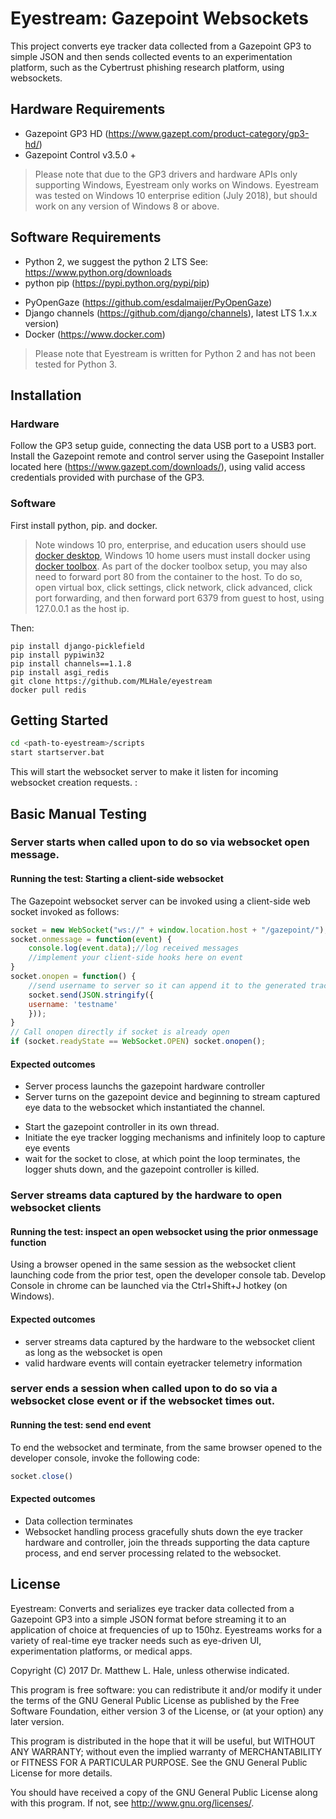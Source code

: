 # Eyestream: Gazepoint Websockets
This project converts eye tracker data collected from a Gazepoint GP3 to simple JSON and then sends collected events to an experimentation platform, such as the Cybertrust phishing research platform, using websockets.

## Hardware Requirements
* Gazepoint GP3 HD (https://www.gazept.com/product-category/gp3-hd/)
* Gazepoint Control v3.5.0 +

> Please note that due to the GP3 drivers and hardware APIs only supporting Windows, Eyestream only works on Windows. Eyestream was tested on Windows 10 enterprise edition (July 2018), but should work on any version of Windows 8 or above.

## Software Requirements
* Python 2, we suggest the python 2 LTS See: https://www.python.org/downloads
* python pip (https://pypi.python.org/pypi/pip)
<!-- * ntplib for time Synchronization (https://pypi.python.org/pypi/ntplib/) -->
* PyOpenGaze (https://github.com/esdalmaijer/PyOpenGaze)
* Django channels (https://github.com/django/channels), latest LTS 1.x.x version)
* Docker (https://www.docker.com)

> Please note that Eyestream is written for Python 2 and has not been tested for Python 3.

## Installation
### Hardware
Follow the GP3 setup guide, connecting the data USB port to a USB3 port.
Install the Gazepoint remote and control server using the Gasepoint Installer located here (https://www.gazept.com/downloads/), using valid access credentials provided with purchase of the GP3.

### Software
First install python, pip. and docker. 

> Note windows 10 pro, enterprise, and education users should use [docker desktop](https://docs.docker.com/docker-for-windows/install/), Windows 10 home users must install docker using [docker toolbox](https://docs.docker.com/toolbox/toolbox_install_windows/). As part of the docker toolbox setup, you may also need to forward port 80 from the container to the host. To do so, open virtual box, click settings, click network, click advanced, click port forwarding, and then forward port 6379 from guest to host, using 127.0.0.1 as the host ip.

Then:

```
pip install django-picklefield
pip install pypiwin32
pip install channels==1.1.8
pip install asgi_redis
git clone https://github.com/MLHale/eyestream
docker pull redis
```

## Getting Started
```bash 
cd <path-to-eyestream>/scripts
start startserver.bat
```

This will start the websocket server to make it listen for incoming websocket creation requests.
:


## Basic Manual Testing


### Server starts when called upon to do so via websocket open message. 
#### Running the test: Starting a client-side websocket
The Gazepoint websocket server can be invoked using a client-side web socket invoked as follows:
```js
socket = new WebSocket("ws://" + window.location.host + "/gazepoint/");
socket.onmessage = function(event) {
    console.log(event.data);//log received messages
    //implement your client-side hooks here on event
}
socket.onopen = function() {
    //send username to server so it can append it to the generated tracker events
    socket.send(JSON.stringify({
  	username: 'testname'
    }));
}
// Call onopen directly if socket is already open
if (socket.readyState == WebSocket.OPEN) socket.onopen();
```
#### Expected outcomes
- Server process launchs the gazepoint hardware controller
- Server turns on the gazepoint device and beginning to stream captured eye data to the websocket which instantiated the channel.
* Start the gazepoint controller in its own thread.
* Initiate the eye tracker logging mechanisms and infinitely loop to capture eye events
* wait for the socket to close, at which point the loop terminates, the logger shuts down, and the gazepoint controller is killed.

### Server streams data captured by the hardware to open websocket clients
#### Running the test: inspect an open websocket using the prior onmessage function
Using a browser opened in the same session as the websocket client launching code from the prior test, open the developer console tab. Develop Console in chrome can be launched via the Ctrl+Shift+J hotkey (on Windows).

#### Expected outcomes
- server streams data captured by the hardware to the websocket client as long as the websocket is open
- valid hardware events will contain eyetracker telemetry information


### server ends a session when called upon to do so via a websocket close event or if the websocket times out.
#### Running the test: send end event
To end the websocket and terminate, from the same browser opened to the developer console, invoke the following code:
```js
socket.close()
```

#### Expected outcomes
- Data collection terminates
- Websocket handling process gracefully shuts down the eye tracker hardware and controller, join the threads supporting the data capture process, and end server processing related to the websocket.

## License
Eyestream: Converts and serializes eye tracker data collected from a Gazepoint GP3 into a simple JSON format before streaming it to an application of choice at frequencies of up to 150hz. Eyestreams works for a variety of real-time eye tracker needs such as eye-driven UI, experimentation platforms, or medical apps.

Copyright (C) 2017 Dr. Matthew L. Hale, unless otherwise indicated.

This program is free software: you can redistribute it and/or modify
it under the terms of the GNU General Public License as published by
the Free Software Foundation, either version 3 of the License, or
(at your option) any later version.

This program is distributed in the hope that it will be useful,
but WITHOUT ANY WARRANTY; without even the implied warranty of
MERCHANTABILITY or FITNESS FOR A PARTICULAR PURPOSE.  See the
GNU General Public License for more details.

You should have received a copy of the GNU General Public License
along with this program.  If not, see <http://www.gnu.org/licenses/>.
